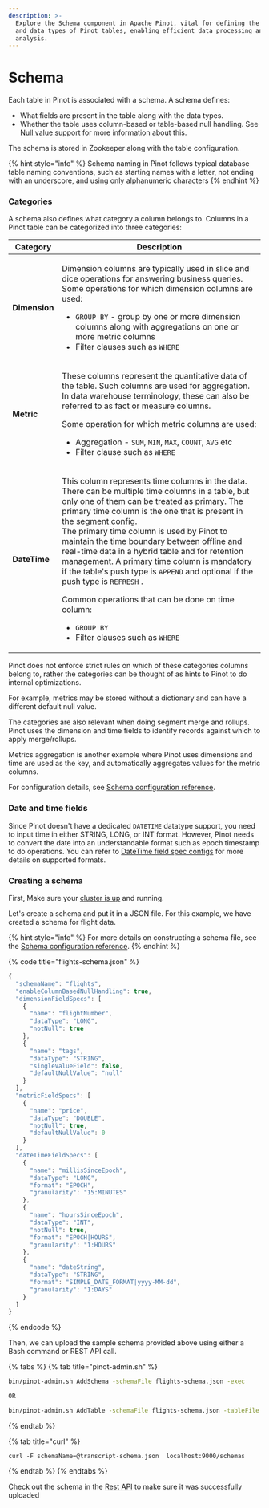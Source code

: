 ```yaml
---
description: >-
  Explore the Schema component in Apache Pinot, vital for defining the structure
  and data types of Pinot tables, enabling efficient data processing and
  analysis.
---
```


# Schema

Each table in Pinot is associated with a schema. A schema defines:
- What fields are present in the table along with the data types.
- Whether the table uses column-based or table-based null handling.
  See [Null value support](../../developers/advanced/null-value-support.md) for more information about this.


The schema is stored in Zookeeper along with the table configuration.

{% hint style="info" %}
Schema naming in Pinot follows typical database table naming conventions, such as starting names with a letter, not ending with an underscore, and using only alphanumeric characters
{% endhint %}

### Categories

A schema also defines what category a column belongs to. Columns in a Pinot table can be categorized into three categories:

| Category      | Description                                                                                                                                                                                                                                                                                                                                                                                                                                                                                                                                                                                                                                                                                                                                                        |
| ------------- | ------------------------------------------------------------------------------------------------------------------------------------------------------------------------------------------------------------------------------------------------------------------------------------------------------------------------------------------------------------------------------------------------------------------------------------------------------------------------------------------------------------------------------------------------------------------------------------------------------------------------------------------------------------------------------------------------------------------------------------------------------------------ |
| **Dimension** | <p>Dimension columns are typically used in slice and dice operations for answering business queries. Some operations for which dimension columns are used:</p><ul><li><code>GROUP BY</code> - group by one or more dimension columns along with aggregations on one or more metric columns</li><li>Filter clauses such as <code>WHERE</code></li></ul>                                                                                                                                                                                                                                                                                                                                                                                                             |
| **Metric**    | <p>These columns represent the quantitative data of the table. Such columns are used for aggregation. In data warehouse terminology, these can also be referred to as fact or measure columns.</p><p>Some operation for which metric columns are used:</p><ul><li>Aggregation - <code>SUM</code>, <code>MIN</code>, <code>MAX</code>, <code>COUNT</code>, <code>AVG</code> etc</li><li>Filter clause such as <code>WHERE</code></li></ul>                                                                                                                                                                                                                                                                                                                          |
| **DateTime**  | <p>This column represents time columns in the data. There can be multiple time columns in a table, but only one of them can be treated as primary. The primary time column is the one that is present in the <a href="../../../configuration-reference/table.md#segments-config">segment config</a>.<br>The primary time column is used by Pinot to maintain the time boundary between offline and real-time data in a hybrid table and for retention management. A primary time column is mandatory if the table's push type is <code>APPEND</code> and optional if the push type is <code>REFRESH</code> .</p><p>Common operations that can be done on time column:</p><ul><li><code>GROUP BY</code></li><li>Filter clauses such as <code>WHERE</code></li></ul> |

Pinot does not enforce strict rules on which of these categories columns belong to, rather the categories can be thought of as hints to Pinot to do internal optimizations.

For example, metrics may be stored without a dictionary and can have a different default null value.

The categories are also relevant when doing segment merge and rollups. Pinot uses the dimension and time fields to identify records against which to apply merge/rollups.

Metrics aggregation is another example where Pinot uses dimensions and time are used as the key, and automatically aggregates values for the metric columns.

For configuration details, see [Schema configuration reference](https://docs.pinot.apache.org/configuration-reference/schema).&#x20;

### Date and time fields

Since Pinot doesn't have a dedicated `DATETIME` datatype support, you need to input time in either STRING, LONG, or INT format. However, Pinot needs to convert the date into an understandable format such as epoch timestamp to do operations. You can refer to [DateTime field spec configs](../../../configuration-reference/schema.md#datetimefieldspec) for more details on supported formats.

### Creating a schema

First, Make sure your [cluster is up](../cluster/#setup-a-pinot-cluster) and running.

Let's create a schema and put it in a JSON file. For this example, we have created a schema for flight data.

{% hint style="info" %}
For more details on constructing a schema file, see the [Schema configuration reference](https://docs.pinot.apache.org/configuration-reference/schema).
{% endhint %}

{% code title="flights-schema.json" %}
```javascript
{
  "schemaName": "flights",
  "enableColumnBasedNullHandling": true,
  "dimensionFieldSpecs": [
    {
      "name": "flightNumber",
      "dataType": "LONG",
      "notNull": true
    },
    {
      "name": "tags",
      "dataType": "STRING",
      "singleValueField": false,
      "defaultNullValue": "null"
    }
  ],
  "metricFieldSpecs": [
    {
      "name": "price",
      "dataType": "DOUBLE",
      "notNull": true,
      "defaultNullValue": 0
    }
  ],
  "dateTimeFieldSpecs": [
    {
      "name": "millisSinceEpoch",
      "dataType": "LONG",
      "format": "EPOCH",
      "granularity": "15:MINUTES"
    },
    {
      "name": "hoursSinceEpoch",
      "dataType": "INT",
      "notNull": true,
      "format": "EPOCH|HOURS",
      "granularity": "1:HOURS"
    },
    {
      "name": "dateString",
      "dataType": "STRING",
      "format": "SIMPLE_DATE_FORMAT|yyyy-MM-dd",
      "granularity": "1:DAYS"
    }
  ]
}
```
{% endcode %}

Then, we can upload the sample schema provided above using either a Bash command or REST API call.

{% tabs %}
{% tab title="pinot-admin.sh" %}
```bash
bin/pinot-admin.sh AddSchema -schemaFile flights-schema.json -exec

OR

bin/pinot-admin.sh AddTable -schemaFile flights-schema.json -tableFile flights-table.json -exec
```
{% endtab %}

{% tab title="curl" %}
```
curl -F schemaName=@transcript-schema.json  localhost:9000/schemas
```
{% endtab %}
{% endtabs %}

Check out the schema in the [Rest API](http://localhost:9000/help#!/Schema/getSchema) to make sure it was successfully uploaded
